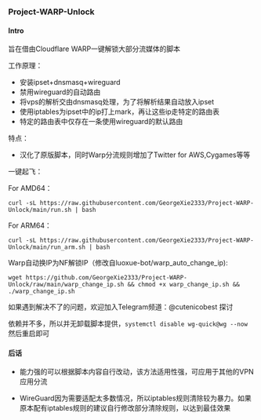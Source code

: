 ### Project-WARP-Unlock

#### Intro

旨在借由Cloudflare WARP一键解锁大部分流媒体的脚本

工作原理：

- 安装ipset+dnsmasq+wireguard
- 禁用wireguard的自动路由
- 将vps的解析交由dnsmasq处理，为了将解析结果自动放入ipset
- 使用iptables为ipset中的ip打上mark，再让这些ip走特定的路由表
- 特定的路由表中仅存在一条使用wireguard的默认路由

特点：

- 汉化了原版脚本，同时Warp分流规则增加了Twitter for AWS,Cygames等等



一键起飞：

For AMD64：
````
curl -sL https://raw.githubusercontent.com/GeorgeXie2333/Project-WARP-Unlock/main/run.sh | bash
````
For ARM64：
````
curl -sL https://raw.githubusercontent.com/GeorgeXie2333/Project-WARP-Unlock/main/run_arm.sh | bash
````
Warp自动换IP为NF解锁IP（修改自luoxue-bot/warp_auto_change_ip):
````
wget https://github.com/GeorgeXie2333/Project-WARP-Unlock/raw/main/warp_change_ip.sh && chmod +x warp_change_ip.sh && ./warp_change_ip.sh
````
如果遇到解决不了的问题，欢迎加入Telegram频道：@cutenicobest 探讨

依赖并不多，所以并无卸载脚本提供，`systemctl disable wg-quick@wg --now` 然后重启即可



#### 后话

- 能力强的可以根据脚本内容自行改动，该方法适用性强，可应用于其他的VPN应用分流

- WireGuard因为需要适配太多数情况，所以iptables规则清除较为暴力。如果原本配有iptables规则的建议自行修改部分清除规则，以达到最佳效果






